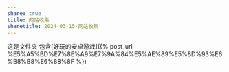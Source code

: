 ```yaml
---
share: true
title: 网站收集
sharetitle: 2024-03-15-网站收集
---
```



这是文件夹
包含[好玩的安卓游戏]({% post_url %E5%A5%BD%E7%8E%A9%E7%9A%84%E5%AE%89%E5%8D%93%E6%B8%B8%E6%88%8F %})
 
